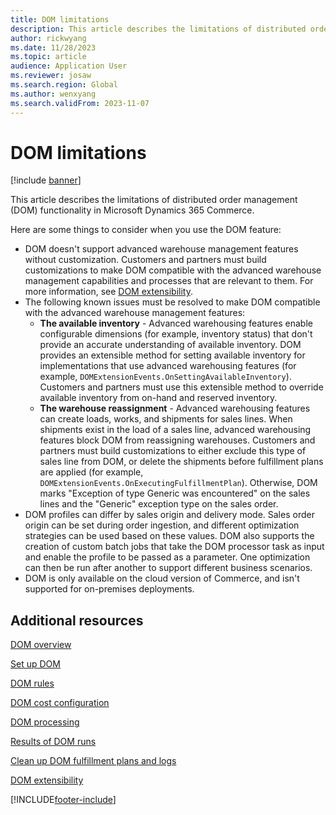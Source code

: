 ```yaml
---
title: DOM limitations
description: This article describes the limitations of distributed order management (DOM) functionality in Microsoft Dynamics 365 Commerce.
author: rickwyang
ms.date: 11/28/2023
ms.topic: article
audience: Application User
ms.reviewer: josaw
ms.search.region: Global
ms.author: wenxyang
ms.search.validFrom: 2023-11-07
---
```


# DOM limitations

[!include [banner](includes/banner.md)]

This article describes the limitations of distributed order management (DOM) functionality in Microsoft Dynamics 365 Commerce.

Here are some things to consider when you use the DOM feature:

- DOM doesn't support advanced warehouse management features without customization. Customers and partners must build customizations to make DOM compatible with the advanced warehouse management capabilities and processes that are relevant to them. For more information, see [DOM extensibility](dom-extensibility.md).
- The following known issues must be resolved to make DOM compatible with the advanced warehouse management features:
    - **The available inventory** - Advanced warehousing features enable configurable dimensions (for example, inventory status) that don't provide an accurate understanding of available inventory. DOM provides an extensible method for setting available inventory for implementations that use advanced warehousing features (for example, `DOMExtensionEvents.OnSettingAvailableInventory`). Customers and partners must use this extensible method to override available inventory from on-hand and reserved inventory.
    - **The warehouse reassignment** - Advanced warehousing features can create loads, works, and shipments for sales lines. When shipments exist in the load of a sales line, advanced warehousing features block DOM from reassigning warehouses. Customers and partners must build customizations to either exclude this type of sales line from DOM, or delete the shipments before fulfillment plans are applied (for example, `DOMExtensionEvents.OnExecutingFulfillmentPlan`). Otherwise, DOM marks "Exception of type Generic was encountered" on the sales lines and the "Generic" exception type on the sales order.
- DOM profiles can differ by sales origin and delivery mode. Sales order origin can be set during order ingestion, and different optimization strategies can be used based on these values. DOM also supports the creation of custom batch jobs that take the DOM processor task as input and enable the profile to be passed as a parameter. One optimization can then be run after another to support different business scenarios.
- DOM is only available on the cloud version of Commerce, and isn't supported for on-premises deployments.

## Additional resources

[DOM overview](dom.md)

[Set up DOM](dom-set-up.md)

[DOM rules](dom-rules.md)

[DOM cost configuration](dom-costs.md)

[DOM processing](dom-processing.md)

[Results of DOM runs](dom-runs-results.md)

[Clean up DOM fulfillment plans and logs](dom-clean-up.md)

[DOM extensibility](dom-extensibility.md)

[!INCLUDE[footer-include](../includes/footer-banner.md)]
